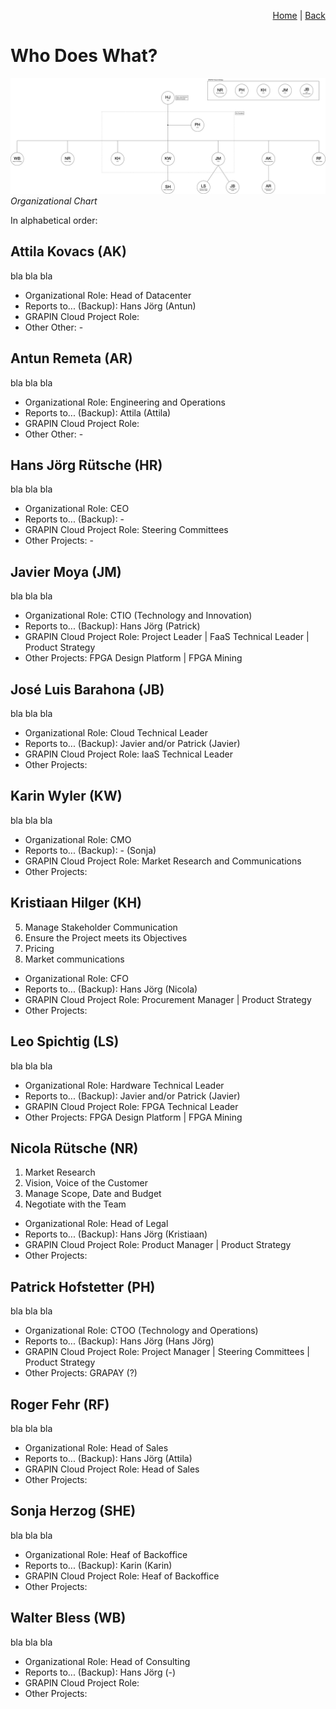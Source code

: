 <p align="right">
<a href="README.md">Home</a> | <a href="tools.md">Back</a>
</p>

# Who Does What?

![Organizational Chart](/png/grapin-organizational-chart.png)
*Organizational Chart*

In alphabetical order:

## Attila Kovacs (AK)
bla bla bla

* Organizational Role: Head of Datacenter
* Reports to... (Backup): Hans Jörg (Antun)
* GRAPIN Cloud Project Role:
* Other Other: -

## Antun Remeta (AR)
bla bla bla

* Organizational Role: Engineering and Operations
* Reports to... (Backup): Attila (Attila)
* GRAPIN Cloud Project Role:
* Other Other: -

## Hans Jörg Rütsche (HR)
bla bla bla

* Organizational Role: CEO 
* Reports to... (Backup): -
* GRAPIN Cloud Project Role: Steering Committees
* Other Projects: -

## Javier Moya (JM)
bla bla bla

* Organizational Role: CTIO (Technology and Innovation)
* Reports to... (Backup): Hans Jörg (Patrick)
* GRAPIN Cloud Project Role: Project Leader | FaaS Technical Leader | Product Strategy
* Other Projects: FPGA Design Platform | FPGA Mining

## José Luis Barahona (JB)
bla bla bla

* Organizational Role: Cloud Technical Leader
* Reports to... (Backup): Javier and/or Patrick (Javier)
* GRAPIN Cloud Project Role: IaaS Technical Leader
* Other Projects:

## Karin Wyler (KW)
bla bla bla

* Organizational Role: CMO
* Reports to... (Backup): - (Sonja)
* GRAPIN Cloud Project Role: Market Research and Communications
* Other Projects:

## Kristiaan Hilger (KH)
5. Manage Stakeholder Communication
6. Ensure the Project meets its Objectives
7. Pricing
8. Market communications

* Organizational Role: CFO
* Reports to... (Backup): Hans Jörg (Nicola)
* GRAPIN Cloud Project Role: Procurement Manager | Product Strategy
* Other Projects: 

## Leo Spichtig (LS)
bla bla bla

* Organizational Role: Hardware Technical Leader
* Reports to... (Backup): Javier and/or Patrick (Javier)
* GRAPIN Cloud Project Role: FPGA Technical Leader
* Other Projects: FPGA Design Platform | FPGA Mining

## Nicola Rütsche (NR)
1. Market Research
2. Vision, Voice of the Customer
3. Manage Scope, Date and Budget
4. Negotiate with the Team

* Organizational Role: Head of Legal
* Reports to... (Backup): Hans Jörg (Kristiaan)
* GRAPIN Cloud Project Role: Product Manager | Product Strategy
* Other Projects: 

## Patrick Hofstetter (PH)
bla bla bla

* Organizational Role: CTOO (Technology and Operations)
* Reports to... (Backup): Hans Jörg (Hans Jörg)
* GRAPIN Cloud Project Role: Project Manager | Steering Committees | Product Strategy
* Other Projects: GRAPAY (?)

## Roger Fehr (RF)
bla bla bla

* Organizational Role: Head of Sales
* Reports to... (Backup): Hans Jörg (Attila)
* GRAPIN Cloud Project Role: Head of Sales
* Other Projects:

## Sonja Herzog (SHE)
bla bla bla

* Organizational Role: Heaf of Backoffice
* Reports to... (Backup): Karin (Karin)
* GRAPIN Cloud Project Role: Heaf of Backoffice
* Other Projects:

## Walter Bless (WB)
bla bla bla

* Organizational Role: Head of Consulting
* Reports to... (Backup): Hans Jörg (-)
* GRAPIN Cloud Project Role:
* Other Projects:
